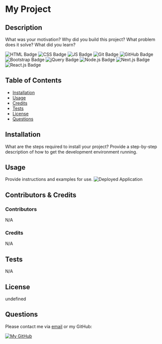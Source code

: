 
# My Project

## Description
What was your motivation? Why did you build this project? What problem does it solve? What did you learn?

![HTML Badge](https://img.shields.io/badge/HTML-white?logo=html5&logoColor=%23E34F26") ![CSS Badge](https://img.shields.io/badge/CSS-white?logo=CSS3&logoColor=%231572B6) ![JS Badge](https://img.shields.io/badge/JavaScript-white?logo=javascript&logoColor=%23F7DF1E) ![Git Badge](https://img.shields.io/badge/Git-white?logo=git&logoColor=%23F05032) ![GitHub Badge](https://img.shields.io/badge/GitHub-white?logo=github&logoColor=%23181717) ![Bootstrap Badge](https://img.shields.io/badge/Bootstrap-white?logo=bootstrap&logoColor=%237952B3) ![jQuery Badge](https://img.shields.io/badge/jQuery-white?logo=jquery&logoColor=%230769AD) ![Node.js Badge](https://img.shields.io/badge/Node.js-white?logo=nodedotjs&logoColor=%#339933) ![Next.js Badge](https://img.shields.io/badge/Next.js-white?logo=next.js&logoColor=%23000000) ![React.js Badge](https://img.shields.io/badge/React.js-white?logo=react&logoColor=%2361DAFB)



## Table of Contents
- [Installation](#installation)
- [Usage](#usage)
- [Credits](#credits)
- [Tests](#tests)
- [License](#license)
- [Questions](#questions)

## Installation
What are the steps required to install your project? Provide a step-by-step description of how to get the development environment running.

## Usage
Provide instructions and examples for use.
	![Deployed Application](undefined)
	
## Contributors & Credits
### Contributors
N/A
### Credits
N/A

## Tests
N/A

## License
undefined

## Questions
Please contact me via [email](mailto:jai.2002.gandhi@gmail.com) or my GitHub:

[![My GitHub](https://img.shields.io/badge/jg2002-j?style=flat&logo=github&labelColor=grey&color=white&logoColor=%23181717)](https://github.com/jg2002-j) 
		